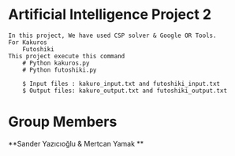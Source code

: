 # Artificial Intelligence Project 2
	In this project, We have used CSP solver & Google OR Tools.
	For Kakuros
		Futoshiki
	This project execute this command
		# Python kakuros.py
		# Python futoshiki.py
		
		$ Input files : kakuro_input.txt and futoshiki_input.txt
		$ Output files: kakuro_output.txt and futoshiki_output.txt


# Group Members
**Sander Yazıcıoğlu & Mertcan Yamak **
